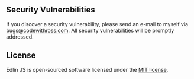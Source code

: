 ## Security Vulnerabilities

If you discover a security vulnerability, please send an e-mail to myself via [bugs@codewithross.com](mailto:bugs@codewithross.com).
All security vulnerabilities will be promptly addressed.

## License

Edlin JS is open-sourced software licensed under the [MIT license](https://opensource.org/licenses/MIT).
